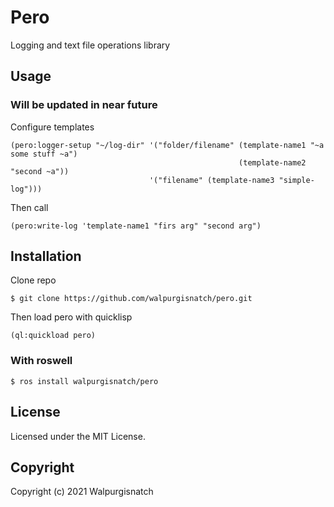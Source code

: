 # Pero
Logging and text file operations library

## Usage

### Will be updated in near future

Configure templates 
```
(pero:logger-setup "~/log-dir" '("folder/filename" (template-name1 "~a some stuff ~a") 
                                                   (template-name2 "second ~a")) 
                               '("filename" (template-name3 "simple-log")))
```
Then call 
```
(pero:write-log 'template-name1 "firs arg" "second arg")
```

## Installation
Clone repo
```
$ git clone https://github.com/walpurgisnatch/pero.git
```
Then load pero with quicklisp
```
(ql:quickload pero)
```

### With roswell
```
$ ros install walpurgisnatch/pero
```

## License

Licensed under the MIT License.

## Copyright

Copyright (c) 2021 Walpurgisnatch

